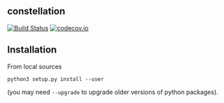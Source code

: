 ## constellation

[![Build Status](https://github.com/reside-ic/constellation/actions/workflows/test.yml/badge.svg)](https://github.com/reside-ic/constellation/actions)
[![codecov.io](https://codecov.io/github/reside-ic/constellation/coverage.svg?branch=master)](https://codecov.io/github/reside-ic/constellation?branch=master)

## Installation

From local sources

```
python3 setup.py install --user
```

(you may need `--upgrade` to upgrade older versions of python packages).
